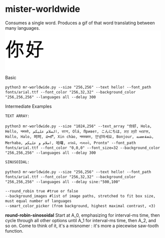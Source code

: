 # mister-worldwide
Consumes a single word. Produces a gif of that word translating between many languages.
![Hello, Mr. Worldwide!](/output.gif)

Basic 

```
python3 mr-worldwide.py --size "256,256" --text hello! --font_path fonts/arial.ttf --font_color "256,32,32" --background_color "256,256,256" --languages all --delay 300
```

Intermediate Examples
```
TEXT ARRAY:

python3 mr-worldwide.py --size "1024,256" --text_array "你好, Hola, Hello, नमस्ते, السلام عليكم, হ্যালো, Olá, Привет, こんにちは, ਸਤ ਸ੍ਰੀ ਅਕਾਲ, Hallo, Halo, 呵呵, హలో, Xin chào, नमस्कार, 안녕하세요, Bonjour, வணக்கம், Merhaba, اسلام و علیکم, 哈囉, สวัสดี, નમસ્તે, Pronto" --font_path fonts/arial.ttf --font_color "0,0,0" --font_size=32 --background_color "256,256,256" --languages all --delay 300
```

```
SINUSOIDAL:

python3 mr-worldwide.py --size "256,256" --text hello! --font_path fonts/arial.ttf --font_color "256,32,32" --background_color "256,256,256" --languages all --delay sine:"500,100" 

```




``` TODO
--round_robin true #true or false
--background_images #list of image paths, stretched to fit box size, must equal number of languages
--smart_color_picker (from background, highest maximal contrast, <3)
```

**round-robin-sinosoidal**
Start at A_0, emphasizing for interval-ms time, then cycle through all other options until A_1 for interval-ms time, then A_2, and so on.
Come to think of it, it's a misnomer : it's more a piecewise saw-tooth function.
